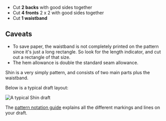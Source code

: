 - Cut **2 backs** with good sides together
- Cut **4 fronts** 2 x 2 with good sides together
- Cut **1 waistband**

## Caveats

- To save paper, the waistband is not completely printed on the pattern since it's just a long rectangle. So look for the length indicator, and cut out a rectangle of that size.
- The hem allowance is double the standard seam allowance.

Shin is a very simply pattern, and consists of two main parts plus the waistband.

Below is a typical draft layout:

![A typical Shin draft](layout.svg)

<Tip>

The [pattern notation guide][1] explains all the different markings and lines on your draft.

</Tip>

[1]: /docs/various/notation/
